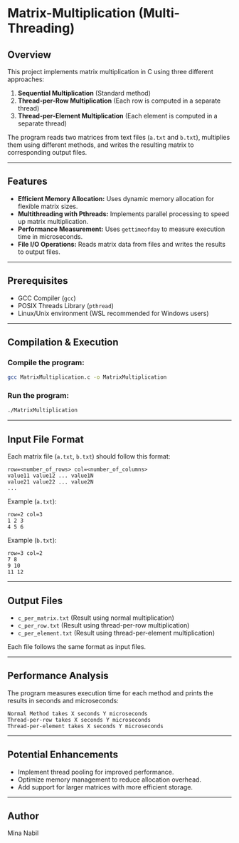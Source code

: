 # Matrix-Multiplication (Multi-Threading)

## Overview

This project implements matrix multiplication in C using three different approaches:

1. **Sequential Multiplication** (Standard method)
2. **Thread-per-Row Multiplication** (Each row is computed in a separate thread)
3. **Thread-per-Element Multiplication** (Each element is computed in a separate thread)

The program reads two matrices from text files (`a.txt` and `b.txt`), multiplies them using different methods, and writes the resulting matrix to corresponding output files.

---

## Features

- **Efficient Memory Allocation:** Uses dynamic memory allocation for flexible matrix sizes.
- **Multithreading with Pthreads:** Implements parallel processing to speed up matrix multiplication.
- **Performance Measurement:** Uses `gettimeofday` to measure execution time in microseconds.
- **File I/O Operations:** Reads matrix data from files and writes the results to output files.

---

## Prerequisites

- GCC Compiler (`gcc`)
- POSIX Threads Library (`pthread`)
- Linux/Unix environment (WSL recommended for Windows users)

---

## Compilation & Execution

### **Compile the program:**

```sh
gcc MatrixMultiplication.c -o MatrixMultiplication
```

### **Run the program:**

```sh
./MatrixMultiplication
```

---

## Input File Format

Each matrix file (`a.txt`, `b.txt`) should follow this format:

```
row=<number_of_rows> col=<number_of_columns>
value11 value12 ... value1N
value21 value22 ... value2N
...
```

Example (`a.txt`):

```
row=2 col=3
1 2 3
4 5 6
```

Example (`b.txt`):

```
row=3 col=2
7 8
9 10
11 12
```

---

## Output Files

- `c_per_matrix.txt` (Result using normal multiplication)
- `c_per_row.txt` (Result using thread-per-row multiplication)
- `c_per_element.txt` (Result using thread-per-element multiplication)

Each file follows the same format as input files.

---

## Performance Analysis

The program measures execution time for each method and prints the results in seconds and microseconds:

```
Normal Method takes X seconds Y microseconds
Thread-per-row takes X seconds Y microseconds
Thread-per-element takes X seconds Y microseconds
```

---

## Potential Enhancements

- Implement thread pooling for improved performance.
- Optimize memory management to reduce allocation overhead.
- Add support for larger matrices with more efficient storage.

---

## Author

Mina Nabil

